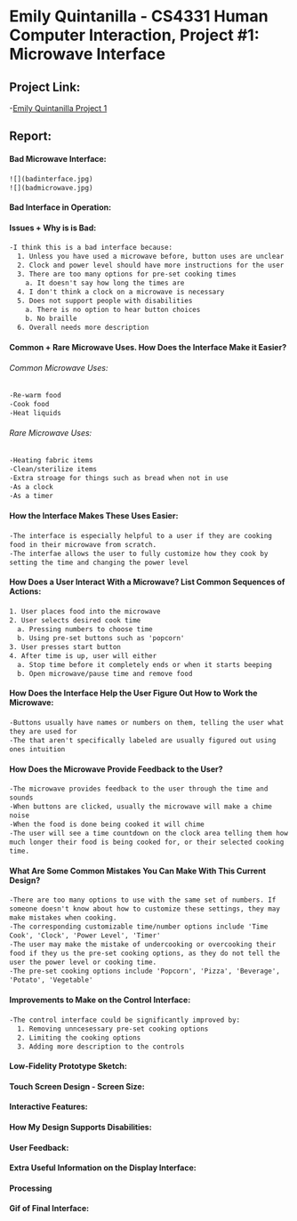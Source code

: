 # Emily Quintanilla - CS4331 Human Computer Interaction, Project #1: Microwave Interface

## Project Link:
  -[Emily Quintanilla Project 1](https://emilyqelizabeth.github.io/HCI_Project1/)

## Report:
#### Bad Microwave Interface:
    ![](badinterface.jpg)
    ![](badmicrowave.jpg)

#### Bad Interface in Operation:

#### Issues + Why is is Bad:
    -I think this is a bad interface because:
      1. Unless you have used a microwave before, button uses are unclear
      2. Clock and power level should have more instructions for the user
      3. There are too many options for pre-set cooking times
        a. It doesn't say how long the times are
      4. I don't think a clock on a microwave is necessary
      5. Does not support people with disabilities
        a. There is no option to hear button choices
        b. No braille
      6. Overall needs more description

#### Common + Rare Microwave Uses. How Does the Interface Make it Easier?
  ###### Common Microwave Uses:
    -Re-warm food
    -Cook food
    -Heat liquids
  ###### Rare Microwave Uses:
    -Heating fabric items
    -Clean/sterilize items
    -Extra stroage for things such as bread when not in use
    -As a clock
    -As a timer

#### How the Interface Makes These Uses Easier:
    -The interface is especially helpful to a user if they are cooking food in their microwave from scratch.
    -The interfae allows the user to fully customize how they cook by setting the time and changing the power level
  
#### How Does a User Interact With a Microwave? List Common Sequences of Actions:
    1. User places food into the microwave
    2. User selects desired cook time
      a. Pressing numbers to choose time
      b. Using pre-set buttons such as 'popcorn'
    3. User presses start button
    4. After time is up, user will either
      a. Stop time before it completely ends or when it starts beeping
      b. Open microwave/pause time and remove food
      
#### How Does the Interface Help the User Figure Out How to Work the Microwave:
    -Buttons usually have names or numbers on them, telling the user what they are used for
    -The that aren't specifically labeled are usually figured out using ones intuition
  
#### How Does the Microwave Provide Feedback to the User?
    -The microwave provides feedback to the user through the time and sounds
    -When buttons are clicked, usually the microwave will make a chime noise
    -When the food is done being cooked it will chime
    -The user will see a time countdown on the clock area telling them how much longer their food is being cooked for, or their selected cooking time.
  
#### What Are Some Common Mistakes You Can Make With This Current Design?
    -There are too many options to use with the same set of numbers. If someone doesn't know about how to customize these settings, they may make mistakes when cooking.
    -The corresponding customizable time/number options include 'Time Cook', 'Clock', 'Power Level', 'Timer'
    -The user may make the mistake of undercooking or overcooking their food if they us the pre-set cooking options, as they do not tell the user the power level or cooking time.
    -The pre-set cooking options include 'Popcorn', 'Pizza', 'Beverage', 'Potato', 'Vegetable'
 
#### Improvements to Make on the Control Interface:
    -The control interface could be significantly improved by:
      1. Removing unncesessary pre-set cooking options
      2. Limiting the cooking options
      3. Adding more description to the controls
    
#### Low-Fidelity Prototype Sketch:

#### Touch Screen Design - Screen Size:

#### Interactive Features:

#### How My Design Supports Disabilities:

#### User Feedback:

#### Extra Useful Information on the Display Interface:

#### Processing

#### Gif of Final Interface:
